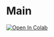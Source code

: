 # Main


[![Open In Colab](https://colab.research.google.com/assets/colab-badge.svg)](https://colab.research.google.com/github/sozzzzhot/xj/blob/main/Stable_Diffusion_WebUi.ipynb) 
